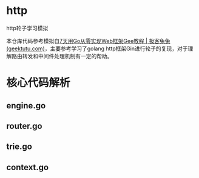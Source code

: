 # http
http轮子学习模拟

本仓库代码参考模拟自[7天用Go从零实现Web框架Gee教程 | 极客兔兔 (geektutu.com)](https://geektutu.com/post/gee.html)，主要参考学习了golang http框架Gin进行轮子的复现，对于理解路由转发和中间件处理机制有一定的帮助。

# 核心代码解析

## engine.go

## router.go

## trie.go

## context.go

